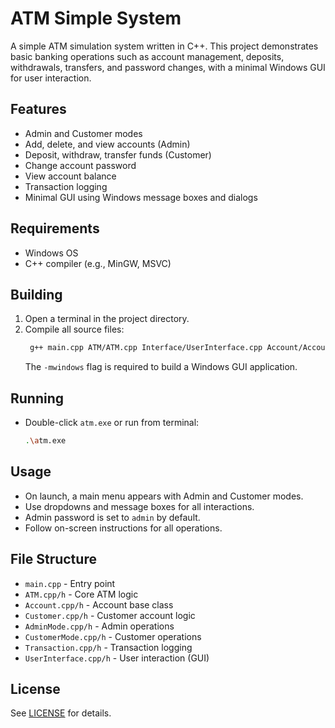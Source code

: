 # ATM Simple System

A simple ATM simulation system written in C++. This project demonstrates basic banking operations such as account management, deposits, withdrawals, transfers, and password changes, with a minimal Windows GUI for user interaction.

## Features
- Admin and Customer modes
- Add, delete, and view accounts (Admin)
- Deposit, withdraw, transfer funds (Customer)
- Change account password
- View account balance
- Transaction logging
- Minimal GUI using Windows message boxes and dialogs

## Requirements
- Windows OS
- C++ compiler (e.g., MinGW, MSVC)

## Building
1. Open a terminal in the project directory.
2. Compile all source files:
   ```sh
    g++ main.cpp ATM/ATM.cpp Interface/UserInterface.cpp Account/Account.cpp Account/AdminMode.cpp Account/Customer.cpp Account/CustomerMode.cpp Trans/Transaction.cpp -o atm.exe
   ```
   The `-mwindows` flag is required to build a Windows GUI application.

## Running
- Double-click `atm.exe` or run from terminal:
  ```sh
  .\atm.exe
  ```

## Usage
- On launch, a main menu appears with Admin and Customer modes.
- Use dropdowns and message boxes for all interactions.
- Admin password is set to `admin` by default.
- Follow on-screen instructions for all operations.

## File Structure
- `main.cpp` - Entry point
- `ATM.cpp/h` - Core ATM logic
- `Account.cpp/h` - Account base class
- `Customer.cpp/h` - Customer account logic
- `AdminMode.cpp/h` - Admin operations
- `CustomerMode.cpp/h` - Customer operations
- `Transaction.cpp/h` - Transaction logging
- `UserInterface.cpp/h` - User interaction (GUI)

## License
See [LICENSE](LICENSE) for details.
